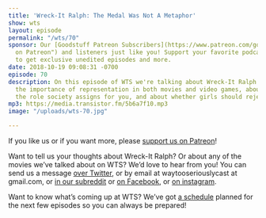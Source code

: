 ```yaml
---
title: 'Wreck-It Ralph: The Medal Was Not A Metaphor'
show: wts
layout: episode
permalink: "/wts/70"
sponsor: Our [Goodstuff Patreon Subscribers](https://www.patreon.com/goodstuff "Goodstuff
  on Patreon") and listeners just like you! Support your favorite podcasts directly
  to get exclusive unedited episodes and more.
date: 2018-10-19 09:08:31 -0700
episode: 70
description: On this episode of WTS we're talking about Wreck-It Ralph. We talk about
  the importance of representation in both movies and video games, about accepting
  the role society assigns for you, and about whether girls should reject being princesses.
mp3: https://media.transistor.fm/5b6a7f10.mp3
image: "/uploads/wts-70.jpg"

---
```

If you like us or if you want more, please [support us on Patreon](https://www.patreon.com/clockworkscast)!

Want to tell us your thoughts about Wreck-It Ralph? Or about any of the movies we’ve talked about on WTS? We’d love to hear from you! You can send us a message [over Twitter](http://www.twitter.com/wtscast), or by email at waytooseriouslycast at gmail.com, or [in our subreddit](https://www.reddit.com/r/Goodstuff_fm/) or [on Facebook](http://www.facebook.com/wtscast), or [on instagram](https://www.instagram.com/waytooseriously/).

Want to know what’s coming up at WTS? We’ve got [a schedule](https://docs.google.com/document/d/1f6fvTgbzQOCUD_potL6mWClmSC3D2cOBgKz36OwSC68) planned for the next few episodes so you can always be prepared!
